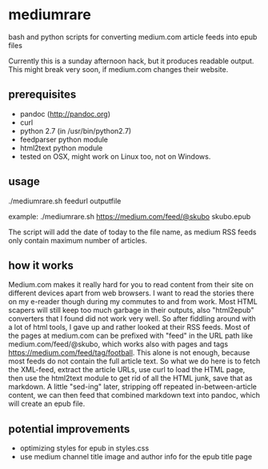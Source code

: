 # mediumrare
bash and python scripts for converting medium.com article feeds into epub files

Currently this is a sunday afternoon hack, but it produces readable output. This might break very soon, if medium.com changes their website. 

## prerequisites

- pandoc (http://pandoc.org)
- curl
- python 2.7 (in /usr/bin/python2.7)
- feedparser python module
- html2text python module
- tested on OSX, might work on Linux too, not on Windows. 

## usage

./mediumrare.sh feedurl outputfile

example: 
./mediumrare.sh https://medium.com/feed/@skubo skubo.epub

The script will add the date of today to the file name, as medium RSS feeds only contain maximum number of articles.

## how it works

Medium.com makes it really hard for you to read content from their site on different devices apart from web browsers. I want to read the stories there on my e-reader though during my commutes to and from work. Most HTML scapers will still keep too much garbage in their outputs, also "html2epub" converters that I found did not work very well. So after fiddling around with a lot of html tools, I gave up and rather looked at their RSS feeds. Most of the pages at medium.com can be prefixed with "feed" in the URL path like medium.com/feed/@skubo, which works also with pages and tags https://medium.com/feed/tag/football. This alone is not enough, because most feeds do not contain the full article text. So what we do here is to fetch the XML-feed, extract the article URLs, use curl to load the HTML page, then use the html2text module to get rid of all the HTML junk, save that as markdown. A little "sed-ing" later, stripping off repeated in-between-article content, we can then feed that combined markdown text into pandoc, which will create an epub file. 

## potential improvements

- optimizing styles for epub in styles.css
- use medium channel title image and author info for the epub title page
